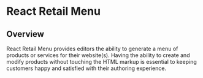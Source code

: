 # React Retail Menu

## Overview

React Retail Menu provides editors the ability to generate a menu of products or services for their website(s). Having the ability to create and modify products without touching the HTML markup is essential to keeping customers happy and satisfied with their authoring experience.
